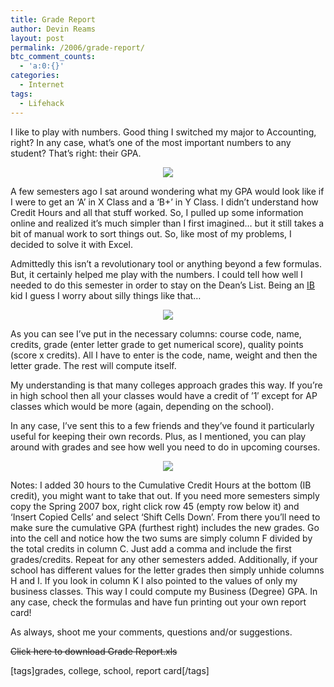 ```yaml
---
title: Grade Report
author: Devin Reams
layout: post
permalink: /2006/grade-report/
btc_comment_counts:
  - 'a:0:{}'
categories:
  - Internet
tags:
  - Lifehack
---
```

I like to play with numbers. Good thing I switched my major to Accounting, right? In any case, what&#8217;s one of the most important numbers to any student? That&#8217;s right: their GPA.

<p align="center">
  <img src="http://devinreams.com/wp-content/uploads/2006/05/gradeheader.png" />
</p>

A few semesters ago I sat around wondering what my GPA would look like if I were to get an &#8216;A&#8217; in X Class and a &#8216;B+&#8217; in Y Class. I didn&#8217;t understand how Credit Hours and all that stuff worked. So, I pulled up some information online and realized it&#8217;s much simpler than I first imagined&#8230; but it still takes a bit of manual work to sort things out. So, like most of my problems, I decided to solve it with Excel.

Admittedly this isn&#8217;t a revolutionary tool or anything beyond a few formulas. But, it certainly helped me play with the numbers. I could tell how well I needed to do this semester in order to stay on the Dean&#8217;s List. Being an [IB][1] kid I guess I worry about silly things like that&#8230;

<p align="center">
  <img src="http://devinreams.com/wp-content/uploads/2006/05/grade2.png" />
</p>

As you can see I&#8217;ve put in the necessary columns: course code, name, credits, grade (enter letter grade to get numerical score), quality points (score x credits). All I have to enter is the code, name, weight and then the letter grade. The rest will compute itself.

My understanding is that many colleges approach grades this way. If you&#8217;re in high school then all your classes would have a credit of &#8217;1&#8242; except for AP classes which would be more (again, depending on the school).

In any case, I&#8217;ve sent this to a few friends and they&#8217;ve found it particularly useful for keeping their own records. Plus, as I mentioned, you can play around with grades and see how well you need to do in upcoming courses.

<p align="center">
  <img src="http://devinreams.com/wp-content/uploads/2006/05/grade3.png" />
</p>

Notes: I added 30 hours to the Cumulative Credit Hours at the bottom (IB credit), you might want to take that out. If you need more semesters simply copy the Spring 2007 box, right click row 45 (empty row below it) and &#8216;Insert Copied Cells&#8217; and select &#8216;Shift Cells Down&#8217;. From there you&#8217;ll need to make sure the cumulative GPA (furthest right) includes the new grades. Go into the cell and notice how the two sums are simply column F divided by the total credits in column C. Just add a comma and include the first grades/credits. Repeat for any other semesters added. Additionally, if your school has different values for the letter grades then simply unhide columns H and I. If you look in column K I also pointed to the values of only my business classes. This way I could compute my Business (Degree) GPA. In any case, check the formulas and have fun printing out your own report card!

As always, shoot me your comments, questions and/or suggestions.

~~Click here to download Grade Report.xls~~

[tags]grades, college, school, report card[/tags]

 [1]: http://www.ibo.org/